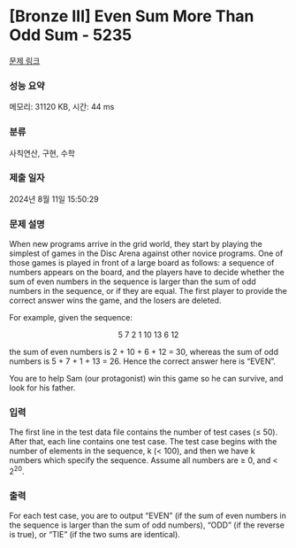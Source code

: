 # [Bronze III] Even Sum More Than Odd Sum - 5235 

[문제 링크](https://www.acmicpc.net/problem/5235) 

### 성능 요약

메모리: 31120 KB, 시간: 44 ms

### 분류

사칙연산, 구현, 수학

### 제출 일자

2024년 8월 11일 15:50:29

### 문제 설명

<p>When new programs arrive in the grid world, they start by playing the simplest of games in the Disc Arena against other novice programs. One of those games is played in front of a large board as follows: a sequence of numbers appears on the board, and the players have to decide whether the sum of even numbers in the sequence is larger than the sum of odd numbers in the sequence, or if they are equal. The first player to provide the correct answer wins the game, and the losers are deleted.</p>

<p>For example, given the sequence:</p>

<p style="text-align: center;">5 7 2 1 10 13 6 12</p>

<p>the sum of even numbers is 2 + 10 + 6 + 12 = 30, whereas the sum of odd numbers is 5 + 7 + 1 + 13 = 26. Hence the correct answer here is “EVEN”.</p>

<p>You are to help Sam (our protagonist) win this game so he can survive, and look for his father.</p>

### 입력 

 <p>The first line in the test data file contains the number of test cases (≤ 50). After that, each line contains one test case. The test case begins with the number of elements in the sequence, k (< 100), and then we have k numbers which specify the sequence. Assume all numbers are ≥ 0, and < 2<sup>20</sup>.</p>

### 출력 

 <p>For each test case, you are to output “EVEN” (if the sum of even numbers in the sequence is larger than the sum of odd numbers), “ODD” (if the reverse is true), or “TIE” (if the two sums are identical).</p>

